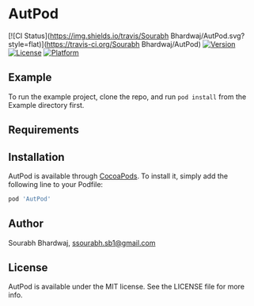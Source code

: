 # AutPod

[![CI Status](https://img.shields.io/travis/Sourabh Bhardwaj/AutPod.svg?style=flat)](https://travis-ci.org/Sourabh Bhardwaj/AutPod)
[![Version](https://img.shields.io/cocoapods/v/AutPod.svg?style=flat)](https://cocoapods.org/pods/AutPod)
[![License](https://img.shields.io/cocoapods/l/AutPod.svg?style=flat)](https://cocoapods.org/pods/AutPod)
[![Platform](https://img.shields.io/cocoapods/p/AutPod.svg?style=flat)](https://cocoapods.org/pods/AutPod)

## Example

To run the example project, clone the repo, and run `pod install` from the Example directory first.

## Requirements

## Installation

AutPod is available through [CocoaPods](https://cocoapods.org). To install
it, simply add the following line to your Podfile:

```ruby
pod 'AutPod'
```

## Author

Sourabh Bhardwaj, ssourabh.sb1@gmail.com

## License

AutPod is available under the MIT license. See the LICENSE file for more info.
